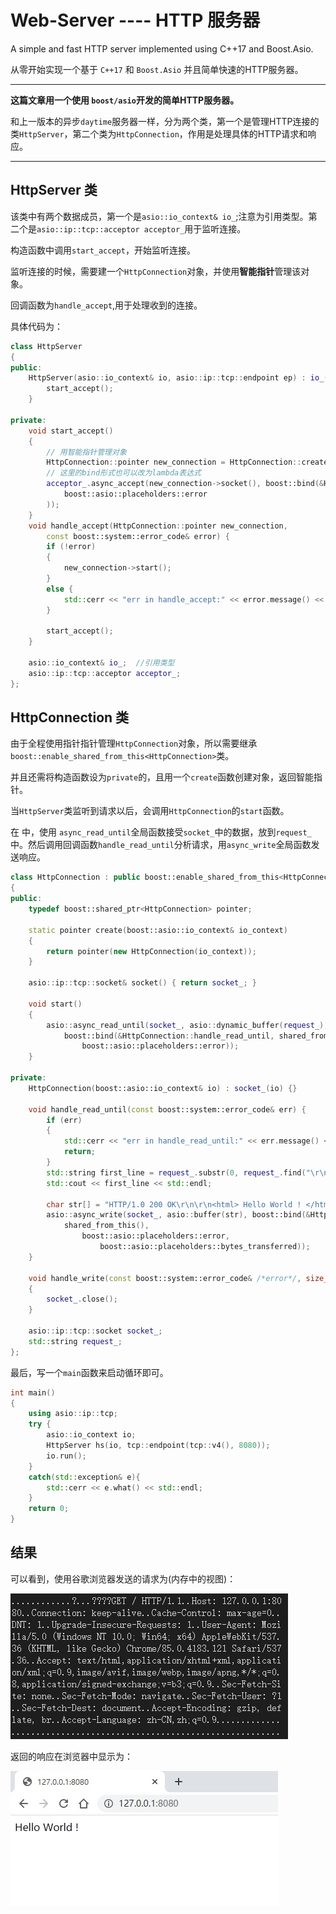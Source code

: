 # Web-Server ---- HTTP 服务器

A simple and fast HTTP server implemented using C++17 and Boost.Asio.

从零开始实现一个基于 `C++17` 和 `Boost.Asio` 并且简单快速的HTTP服务器。

---

**这篇文章用一个使用 `boost/asio`开发的简单HTTP服务器。**

和上一版本的异步`daytime`服务器一样，分为两个类，第一个是管理HTTP连接的类`HttpServer`，第二个类为`HttpConnection`，作用是处理具体的HTTP请求和响应。

---

## HttpServer 类

该类中有两个数据成员，第一个是`asio::io_context& io_`;注意为引用类型。第二个是`asio::ip::tcp::acceptor acceptor_`用于监听连接。

构造函数中调用`start_accept`，开始监听连接。

监听连接的时候，需要建一个`HttpConnection`对象，并使用**智能指针**管理该对象。

回调函数为`handle_accept`,用于处理收到的连接。

具体代码为：

```c++
class HttpServer
{
public:
    HttpServer(asio::io_context& io, asio::ip::tcp::endpoint ep) : io_(io), acceptor_(io, ep) {
        start_accept();
    }

private:
    void start_accept()
    {
        // 用智能指针管理对象
        HttpConnection::pointer new_connection = HttpConnection::create(io_);
        // 这里的bind形式也可以改为lambda表达式
        acceptor_.async_accept(new_connection->socket(), boost::bind(&HttpServer::handle_accept, this, new_connection,
            boost::asio::placeholders::error
        ));
    }
    void handle_accept(HttpConnection::pointer new_connection,
        const boost::system::error_code& error) {
        if (!error)
        {
            new_connection->start();
        }
        else {
            std::cerr << "err in handle_accept:" << error.message() << std::endl;
        }

        start_accept();
    }

    asio::io_context& io_;  //引用类型
    asio::ip::tcp::acceptor acceptor_;
};
```

## HttpConnection 类

由于全程使用指针指针管理`HttpConnection`对象，所以需要继承`boost::enable_shared_from_this<HttpConnection>`类。

并且还需将构造函数设为`private`的，且用一个`create`函数创建对象，返回智能指针。

当`HttpServer`类监听到请求以后，会调用`HttpConnection`的`start`函数。

在 中，使用 `async_read_until`全局函数接受`socket_`中的数据，放到`request_`中。然后调用回调函数`handle_read_until`分析请求，用`async_write`全局函数发送响应。

```c++
class HttpConnection : public boost::enable_shared_from_this<HttpConnection>
{
public:
    typedef boost::shared_ptr<HttpConnection> pointer;

    static pointer create(boost::asio::io_context& io_context)
    {
        return pointer(new HttpConnection(io_context));
    }

    asio::ip::tcp::socket& socket() { return socket_; }

    void start()
    {
        asio::async_read_until(socket_, asio::dynamic_buffer(request_), "\r\n\r\n",
            boost::bind(&HttpConnection::handle_read_until, shared_from_this(),
                boost::asio::placeholders::error));
    }

private:
    HttpConnection(boost::asio::io_context& io) : socket_(io) {}

    void handle_read_until(const boost::system::error_code& err) {
        if (err)
        {
            std::cerr << "err in handle_read_until:" << err.message() << std::endl;
            return;
        }
        std::string first_line = request_.substr(0, request_.find("\r\n")); // should be like: GET / HTTP/1.0
        std::cout << first_line << std::endl;

        char str[] = "HTTP/1.0 200 OK\r\n\r\n<html> Hello World ! </html>";
        asio::async_write(socket_, asio::buffer(str), boost::bind(&HttpConnection::handle_write,
            shared_from_this(),
                boost::asio::placeholders::error,
                    boost::asio::placeholders::bytes_transferred));
    }

    void handle_write(const boost::system::error_code& /*error*/, size_t /*bytes_transferred*/)
    {
        socket_.close();
    }

    asio::ip::tcp::socket socket_;
    std::string request_;
};
```

最后，写一个`main`函数来启动循环即可。

```c++
int main()
{
    using asio::ip::tcp;
    try {
        asio::io_context io;
        HttpServer hs(io, tcp::endpoint(tcp::v4(), 8080));
        io.run();
    }
    catch(std::exception& e){
        std::cerr << e.what() << std::endl;
    }
    return 0;
}
```

## 结果

可以看到，使用谷歌浏览器发送的请求为(内存中的视图)：

![img](./pic/req.jpg)

返回的响应在浏览器中显示为：

![img](./pic/res1.jpg)
